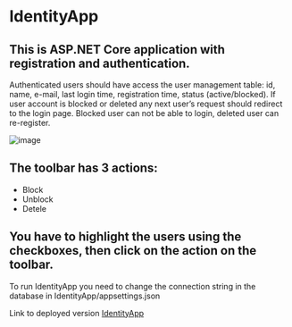 # IdentityApp
## This is ASP.NET Core application with registration and authentication.

Authenticated users should have access the user management table: id, name, e-mail, last login time, registration time, status (active/blocked). 
If user account is blocked or deleted any next user’s request should redirect to the login page. Blocked user can not be able to login, deleted user can re-register.

![image](https://user-images.githubusercontent.com/100798944/207672883-7d6ce1ec-15f8-4981-8c84-1bcf8cf65c89.png)

## The toolbar has 3 actions:
+ Block
+ Unblock
+ Detele

## You have to highlight the users using the checkboxes, then click on the action on the toolbar.

To run IdentityApp you need to change the connection string in the database in IdentityApp/appsettings.json

Link to deployed version [IdentityApp](http://akurgansky-001-site1.ctempurl.com/)
